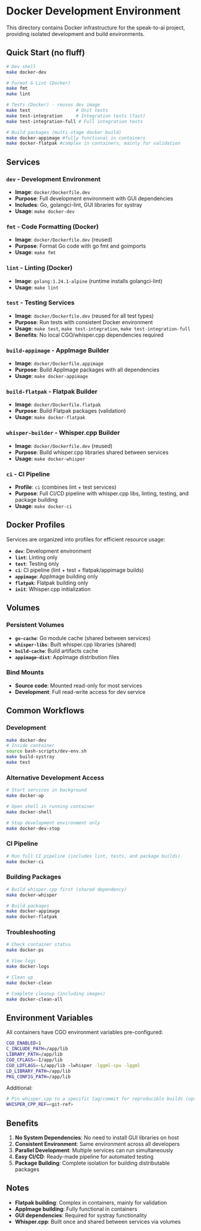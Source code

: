 # Docker Development Environment

This directory contains Docker infrastructure for the speak-to-ai project, providing isolated development and build environments.

## Quick Start (no fluff)

```bash
# Dev shell
make docker-dev

# Format & Lint (Docker)
make fmt
make lint

# Tests (Docker) - reuses dev image
make test                 # Unit tests
make test-integration     # Integration tests (fast)
make test-integration-full # Full integration tests

# Build packages (multi-stage docker build)
make docker-appimage #fully functional in containers
make docker-flatpak #complex in containers, mainly for validation
```

## Services

### `dev` - Development Environment
- **Image**: `docker/Dockerfile.dev`
- **Purpose**: Full development environment with GUI dependencies
- **Includes**: Go, golangci-lint, GUI libraries for systray
- **Usage**: `make docker-dev`

### `fmt` - Code Formatting (Docker)
- **Image**: `docker/Dockerfile.dev` (reused)
- **Purpose**: Format Go code with go fmt and goimports
- **Usage**: `make fmt`

### `lint` - Linting (Docker)
- **Image**: `golang:1.24.1-alpine` (runtime installs golangci-lint)
- **Usage**: `make lint`

### `test` - Testing Services
- **Image**: `docker/Dockerfile.dev` (reused for all test types)
- **Purpose**: Run tests with consistent Docker environment
- **Usage**: `make test`, `make test-integration`, `make test-integration-full`
- **Benefits**: No local CGO/whisper.cpp dependencies required

### `build-appimage` - AppImage Builder
- **Image**: `docker/Dockerfile.appimage`
- **Purpose**: Build AppImage packages with all dependencies
- **Usage**: `make docker-appimage`

### `build-flatpak` - Flatpak Builder
- **Image**: `docker/Dockerfile.flatpak`
- **Purpose**: Build Flatpak packages (validation)
- **Usage**: `make docker-flatpak`

### `whisper-builder` - Whisper.cpp Builder
- **Image**: `docker/Dockerfile.dev` (reused)
- **Purpose**: Build whisper.cpp libraries shared between services
- **Usage**: `make docker-whisper`

### `ci` - CI Pipeline
- **Profile**: `ci` (combines lint + test services)
- **Purpose**: Full CI/CD pipeline with whisper.cpp libs, linting, testing, and package building
- **Usage**: `make docker-ci`

## Docker Profiles

Services are organized into profiles for efficient resource usage:

- **`dev`**: Development environment
- **`lint`**: Linting only
- **`test`**: Testing only
- **`ci`**: CI pipeline (lint + test + flatpak/appimage builds)
- **`appimage`**: AppImage building only
- **`flatpak`**: Flatpak building only
- **`init`**: Whisper.cpp initialization

## Volumes

### Persistent Volumes
- **`go-cache`**: Go module cache (shared between services)
- **`whisper-libs`**: Built whisper.cpp libraries (shared)
- **`build-cache`**: Build artifacts cache
- **`appimage-dist`**: AppImage distribution files

### Bind Mounts
- **Source code**: Mounted read-only for most services
- **Development**: Full read-write access for dev service

## Common Workflows

### Development
```bash
make docker-dev
# Inside container
source bash-scripts/dev-env.sh
make build-systray
make test
```

### Alternative Development Access
```bash
# Start services in background
make docker-up

# Open shell in running container
make docker-shell

# Stop development environment only
make docker-dev-stop
```

### CI Pipeline
```bash
# Run full CI pipeline (includes lint, tests, and package builds)
make docker-ci
```

### Building Packages
```bash
# Build whisper.cpp first (shared dependency)
make docker-whisper

# Build packages
make docker-appimage
make docker-flatpak
```

### Troubleshooting
```bash
# Check container status
make docker-ps

# View logs
make docker-logs

# Clean up
make docker-clean

# Complete cleanup (including images)
make docker-clean-all
```

## Environment Variables

All containers have CGO environment variables pre-configured:
```bash
CGO_ENABLED=1
C_INCLUDE_PATH=/app/lib
LIBRARY_PATH=/app/lib
CGO_CFLAGS=-I/app/lib
CGO_LDFLAGS=-L/app/lib -lwhisper -lggml-cpu -lggml
LD_LIBRARY_PATH=/app/lib
PKG_CONFIG_PATH=/app/lib
```

Additional:

```bash
# Pin whisper.cpp to a specific tag/commit for reproducible builds (optional but recommended in CI)
WHISPER_CPP_REF=<git-ref>
```

## Benefits

1. **No System Dependencies**: No need to install GUI libraries on host
2. **Consistent Environment**: Same environment across all developers
3. **Parallel Development**: Multiple services can run simultaneously
4. **Easy CI/CD**: Ready-made pipeline for automated testing
5. **Package Building**: Complete isolation for building distributable packages

## Notes

- **Flatpak building**: Complex in containers, mainly for validation
- **AppImage building**: Fully functional in containers
- **GUI dependencies**: Required for systray functionality
- **Whisper.cpp**: Built once and shared between services via volumes